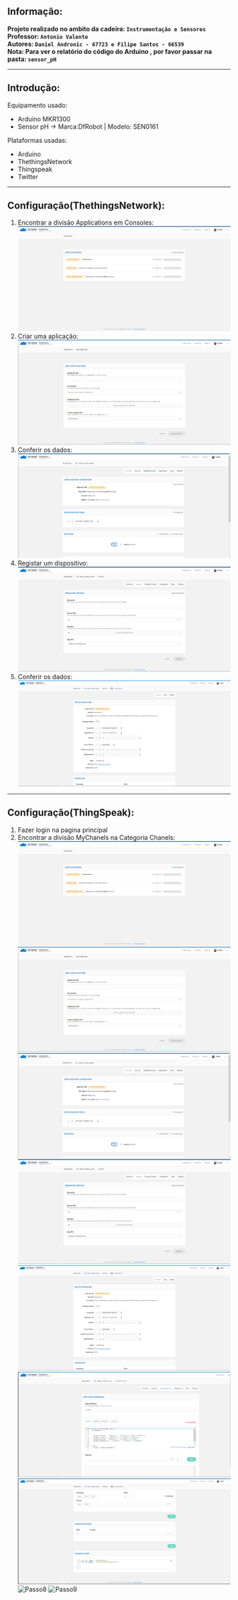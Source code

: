 ## Informação:
**Projeto realizado no ambito da cadeira: `Instrumentação e Sensores`  
Professor: `Antonio Valente`  
Autores: `Daniel Andronic - 67723 e Filipe Santos - 66539`  
Nota: Para ver o relatório do código do Arduino , por favor passar na pasta: `sensor_pH`**

_____________________________________________________________

## Introdução:
Equipamento usado: 
  - Arduino MKR1300 
  - Sensor pH -> Marca:DfRobot | Modelo: SEN0161  

Plataformas usadas:
  - Arduino
  - ThethingsNetwork
  - Thingspeak
  - Twitter

_____________________________________________________________

## Configuração(ThethingsNetwork):
1. Encontrar a divisão Applications em Consoles:
![Passo1](https://github.com/m3adn/sensor_pH-Arduino/blob/master/img/thing1.png)
2. Criar uma aplicação:
![Passo2](https://github.com/m3adn/sensor_pH-Arduino/blob/master/img/thing2.png)
3. Conferir os dados:
![Passo3](https://github.com/m3adn/sensor_pH-Arduino/blob/master/img/thing3.png)
4. Registar um dispositivo:
![Passo4](https://github.com/m3adn/sensor_pH-Arduino/blob/master/img/thing4.png)
5. Conferir os dados:
![Passo5](https://github.com/m3adn/sensor_pH-Arduino/blob/master/img/thing5.png)

_______________________________________________________________

## Configuração(ThingSpeak):
1. Fazer login na pagina principal  
2. Encontrar a divisão MyChanels na Categoria Chanels:
![Passo1](https://github.com/m3adn/sensor_pH-Arduino/blob/master/img/thing1.png)
![Passo2](https://github.com/m3adn/sensor_pH-Arduino/blob/master/img/thing2.png)
![Passo3](https://github.com/m3adn/sensor_pH-Arduino/blob/master/img/thing3.png)
![Passo4](https://github.com/m3adn/sensor_pH-Arduino/blob/master/img/thing4.png)
![Passo5](https://github.com/m3adn/sensor_pH-Arduino/blob/master/img/thing5.png)
![Passo6](https://github.com/m3adn/sensor_pH-Arduino/blob/master/img/thing6.png)
![Passo7](https://github.com/m3adn/sensor_pH-Arduino/blob/master/img/thing7.png)
![Passo8](https://github.com/m3adn/sensor_pH-Arduino/blob/master/img/thing8.png)
![Passo9](https://github.com/m3adn/sensor_pH-Arduino/blob/master/img/thing9.png)
